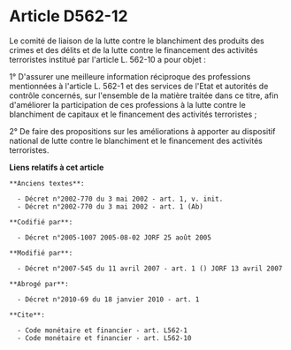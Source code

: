 # Article D562-12

Le comité de liaison de la lutte contre le blanchiment des produits des crimes et des délits et de la lutte contre le
financement des activités terroristes institué par l'article L. 562-10 a pour objet :

1° D'assurer une meilleure information réciproque des professions mentionnées à l'article L. 562-1 et des services de l'Etat
et autorités de contrôle concernés, sur l'ensemble de la matière traitée dans ce titre, afin d'améliorer la participation de
ces professions à la lutte contre le blanchiment de capitaux et le financement des activités terroristes ;

2° De faire des propositions sur les améliorations à apporter au dispositif national de lutte contre le blanchiment et le
financement des activités terroristes.

**Liens relatifs à cet article**

	**Anciens textes**:

	  - Décret n°2002-770 du 3 mai 2002 - art. 1, v. init.
	  - Décret n°2002-770 du 3 mai 2002 - art. 1 (Ab)

	**Codifié par**:

	  - Décret n°2005-1007 2005-08-02 JORF 25 août 2005

	**Modifié par**:

	  - Décret n°2007-545 du 11 avril 2007 - art. 1 () JORF 13 avril 2007

	**Abrogé par**:

	  - Décret n°2010-69 du 18 janvier 2010 - art. 1

	**Cite**:

	  - Code monétaire et financier - art. L562-1
	  - Code monétaire et financier - art. L562-10
